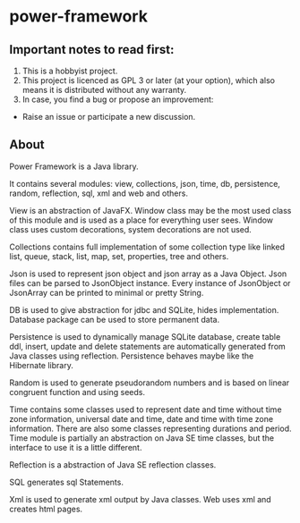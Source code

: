 # power-framework

## Important notes to read first:

 1. This is a hobbyist project. 
 2. This project is licenced as GPL 3 or later (at your option), which also means it is distributed without any warranty. 
 3. In case, you find a bug or propose an improvement:
   * Raise an issue or participate a new discussion.
   
## About

Power Framework is a Java library.

It contains several modules: view, collections, json, time, db, persistence, random, reflection, sql, xml and web and others.

View is an abstraction of JavaFX. Window class may be the most used class of this module and is used as a place for everything user sees. Window class uses custom decorations, system decorations are not used.

Collections contains full implementation of some collection type like linked list, queue, stack, list, map, set, properties, tree and others.

Json is used to represent json object and json array as a Java Object. Json files can be parsed to JsonObject instance. Every instance of JsonObject or JsonArray can be printed to minimal or pretty String.

DB is used to give abstraction for jdbc and SQLite, hides implementation. Database package can be used to store permanent data.

Persistence is used to dynamically manage SQLite database, create table ddl, insert, update and delete statements are automatically generated from Java classes using reflection. Persistence behaves maybe like the Hibernate library.

Random is used to generate pseudorandom numbers and is based on linear congruent function and using seeds.

Time contains some classes used to represent date and time without time zone information, universal date and time, date and time with time zone information. There are also some classes representing durations and period. Time module is partially an abstraction on Java SE time classes, but the interface to use it is a little different.

Reflection is a abstraction of Java SE reflection classes.

SQL generates sql Statements.

Xml is used to generate xml output by Java classes. Web uses xml and creates html pages. 
